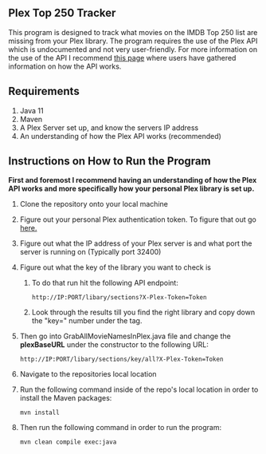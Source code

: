 ## Plex Top 250 Tracker

This program is designed to track what movies on the IMDB Top 250 list 
are missing from your Plex library. The program requires the use of the Plex
API which is undocumented and not very user-friendly. For more information on the
use of the API I recommend [this page](https://github.com/Arcanemagus/plex-api/wiki) 
where users have gathered information on how the API works.

## Requirements
1. Java 11
2. Maven
3. A Plex Server set up, and know the servers IP address
4. An understanding of how the Plex API works (recommended)

## Instructions on How to Run the Program
**First and foremost I recommend having an understanding of how the Plex API works
and more specifically how your personal Plex library is set up.**

1. Clone the repository onto your local machine

2. Figure out your personal Plex authentication token. To figure that out go 
[here.](https://support.plex.tv/articles/204059436-finding-an-authentication-token-x-plex-token/)

3. Figure out what the IP address of your Plex server is and what port the server is running on (Typically port 32400)

4. Figure out what the key of the library you want to check is
    1. To do that run hit the following API endpoint:
        ```
        http://IP:PORT/libary/sections?X-Plex-Token=Token 
        ```
    2. Look through the results till you find the right library and copy down the "key="
    number under the <Directory> tag.
    
5. Then go into GrabAllMovieNamesInPlex.java file and change the **plexBaseURL**
 under the constructor to the following URL:
    ```
    http://IP:PORT/libary/sections/key/all?X-Plex-Token=Token
    ```

6. Navigate to the repositories local location

7. Run the following command inside of the repo's local location in order
to install the Maven packages:
    ```
    mvn install
    ```
   
8. Then run the following command in order to run the program:
    ```
    mvn clean compile exec:java
    ```

